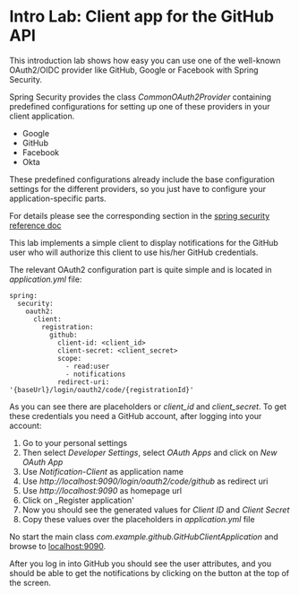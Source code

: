 # Intro Lab: Client app for the GitHub API

This introduction lab shows how easy you can use one of the well-known OAuth2/OIDC provider
like GitHub, Google or Facebook with Spring Security.

Spring Security provides the class _CommonOAuth2Provider_ containing predefined configurations
for setting up one of these providers in your client application.

* Google
* GitHub
* Facebook
* Okta 

These predefined configurations already include the base configuration settings for the different providers, so you just have to
configure your application-specific parts.

For details please see the corresponding section in the
[spring security reference doc](https://docs.spring.io/spring-security/site/docs/current/reference/htmlsingle/#oauth2login-common-oauth2-provider)

This lab implements a simple client to display notifications for the GitHub user who will
authorize this client to use his/her GitHub credentials.

The relevant OAuth2 configuration part is quite simple and is located in
_application.yml_ file:

```
spring:
  security:
    oauth2:
      client:
        registration:
          github:
            client-id: <client_id>
            client-secret: <client_secret>
            scope:
              - read:user
              - notifications
            redirect-uri: '{baseUrl}/login/oauth2/code/{registrationId}'
```

As you can see there are placeholders or _client_id_ and _client_secret_.
To get these credentials you need a GitHub account, after logging into your account:

1. Go to your personal settings 
2. Then select _Developer Settings_, select _OAuth Apps_ and click on _New OAuth App_
3. Use _Notification-Client_ as application name
4. Use _http://localhost:9090/login/oauth2/code/github_ as redirect uri
5. Use _http://localhost:9090_ as homepage url
6. Click on _Register application'
7. Now you should see the generated values for _Client ID_ and _Client Secret_
8. Copy these values over the placeholders in _application.yml_ file

No start the main class _com.example.github.GitHubClientApplication_ and 
browse to [localhost:9090](http://localhost:9090). 

After you log in into GitHub you should see the user attributes, and you should be able to get the notifications by clicking on the button at the top of the screen.
 







